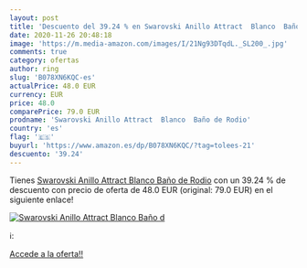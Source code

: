 ```yaml
---
layout: post
title: 'Descuento del 39.24 % en Swarovski Anillo Attract  Blanco  Baño d'
date: 2020-11-26 20:48:18
image: 'https://m.media-amazon.com/images/I/21Ng93DTqdL._SL200_.jpg'
comments: true
category: ofertas
author: ring
slug: 'B078XN6KQC-es'
actualPrice: 48.0 EUR
currency: EUR
price: 48.0
comparePrice: 79.0 EUR
prodname: 'Swarovski Anillo Attract  Blanco  Baño de Rodio'
country: 'es'
flag: '🇪🇸'
buyurl: 'https://www.amazon.es/dp/B078XN6KQC/?tag=tolees-21'
descuento: '39.24'
---
```


Tienes [Swarovski Anillo Attract  Blanco  Baño de Rodio](https://www.amazon.es/dp/B078XN6KQC/?tag=tolees-21) con un 39.24 % de descuento con precio de oferta de 48.0 EUR (original: 79.0 EUR) en el siguiente enlace!

[![Swarovski Anillo Attract  Blanco  Baño d](https://m.media-amazon.com/images/I/21Ng93DTqdL._SL200_.jpg)](https://www.amazon.es/dp/B078XN6KQC/?tag=tolees-21)

ℹ️:


[Accede a la oferta!!](https://www.amazon.es/dp/B078XN6KQC/?tag=tolees-21)
